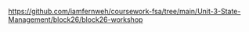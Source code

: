 https://github.com/iamfernweh/coursework-fsa/tree/main/Unit-3-State-Management/block26/block26-workshop